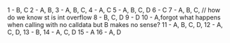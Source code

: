 1 - B, C
2 - A, B, 
3 - A, B, C, 
4 - A, C
5 - A, B, C, D
6 - C
7 - A, B, C, // how do we know st is int overflow
8 - B, C, D
9 - D
10 - A,forgot what happens when calling with no calldata but B makes no sense?
11 - A, B, C, D, 
12 - A, C, D, 
13 - B, 
14 - A, C, D
15 - A
16 - A, D